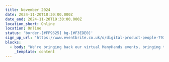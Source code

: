 ```yaml
---
title: November 2024
date: 2024-11-20T18:30:00.000Z
date_end: 2024-11-20T19:30:00.000Z
location_short: Online
location: Online
status: 'border-[#FF9325] bg-[#F3EDE0]'
sign_up_url: 'https://www.eventbrite.co.uk/o/digital-product-people-79316605743'
blocks:
  - body: "We're bringing back our virtual ManyHands events, bringing together Product Pros from wherever you are around the globe \U0001F30E \n\nGet ready to connect, learn, and collaborate with like-minded digital product enthusiasts. Network with likeminded pros, explore fun product challenges, and join our community of experts.\n\nFeel free to bring along your dinner and get an icy drink ready!\n\nSee you there!\n"
    _template: content
---
```


